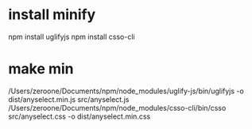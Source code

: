 # install minify
npm install uglifyjs
npm install csso-cli

# make min
/Users/zeroone/Documents/npm/node_modules/uglify-js/bin/uglifyjs -o dist/anyselect.min.js src/anyselect.js
/Users/zeroone/Documents/npm/node_modules/csso-cli/bin/csso src/anyselect.css -o dist/anyselect.min.css 
